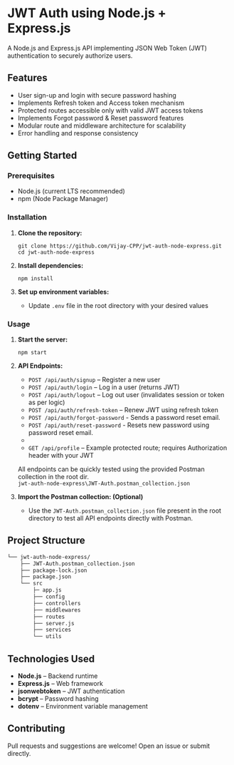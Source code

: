 # JWT Auth using Node.js + Express.js

A Node.js and Express.js API implementing JSON Web Token (JWT) authentication to securely authorize users.

## Features

- User sign-up and login with secure password hashing
- Implements Refresh token and Access token mechanism
- Protected routes accessible only with valid JWT access tokens
- Implements Forgot password & Reset password features
- Modular route and middleware architecture for scalability
- Error handling and response consistency

## Getting Started

### Prerequisites

- Node.js (current LTS recommended)
- npm (Node Package Manager)

### Installation

1. **Clone the repository:**
    ```
    git clone https://github.com/Vijay-CPP/jwt-auth-node-express.git
    cd jwt-auth-node-express
    ```

2. **Install dependencies:**
    ```
    npm install
    ```

3. **Set up environment variables:**
    - Update `.env` file in the root directory with your desired values

### Usage

1. **Start the server:**
    ```
    npm start
    ```

2. **API Endpoints:**
    - `POST /api/auth/signup` – Register a new user
    - `POST /api/auth/login` – Log in a user (returns JWT)
    - `POST /api/auth/logout` – Log out user (invalidates session or token as per logic)
    - `POST /api/auth/refresh-token` – Renew JWT using refresh token
	- `POST /api/auth/forgot-password` - Sends a password reset email.
	- `POST /api/auth/reset-password` - Resets new password using password reset email.
    - 
    - `GET /api/profile` – Example protected route; requires Authorization header with your JWT

    All endpoints can be quickly tested using the provided Postman collection in the root dir.    
   `jwt-auth-node-express\JWT-Auth.postman_collection.json`

3. **Import the Postman collection: (Optional)**
    - Use the `JWT-Auth.postman_collection.json` file present in the root directory to test all API endpoints directly with Postman.

## Project Structure
```sh
└── jwt-auth-node-express/
    ├── JWT-Auth.postman_collection.json
    ├── package-lock.json
    ├── package.json
    └── src
        ├─ app.js
        ├── config
        ├── controllers
        ├── middlewares
        ├── routes
        ├── server.js
        ├── services
        └── utils
```

## Technologies Used

- **Node.js** – Backend runtime
- **Express.js** – Web framework
- **jsonwebtoken** – JWT authentication
- **bcrypt** – Password hashing
- **dotenv** – Environment variable management

## Contributing

Pull requests and suggestions are welcome! Open an issue or submit directly.

